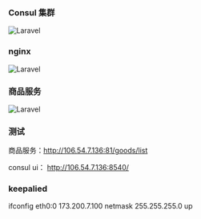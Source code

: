 ### Consul 集群


![Laravel](https://cdn.learnku.com/uploads/images/202008/31/30430/r8MWWMMShC.png!large)


### nginx 


![Laravel](https://cdn.learnku.com/uploads/images/202008/31/30430/16b7BTMuts.png!large)

### 商品服务

![Laravel](https://cdn.learnku.com/uploads/images/202008/31/30430/1T4pKfK9GT.png!large)


### 测试

商品服务：http://106.54.7.136:81/goods/list

consul ui： http://106.54.7.136:8540/


### keepalied

ifconfig eth0:0 173.200.7.100 netmask 255.255.255.0 up